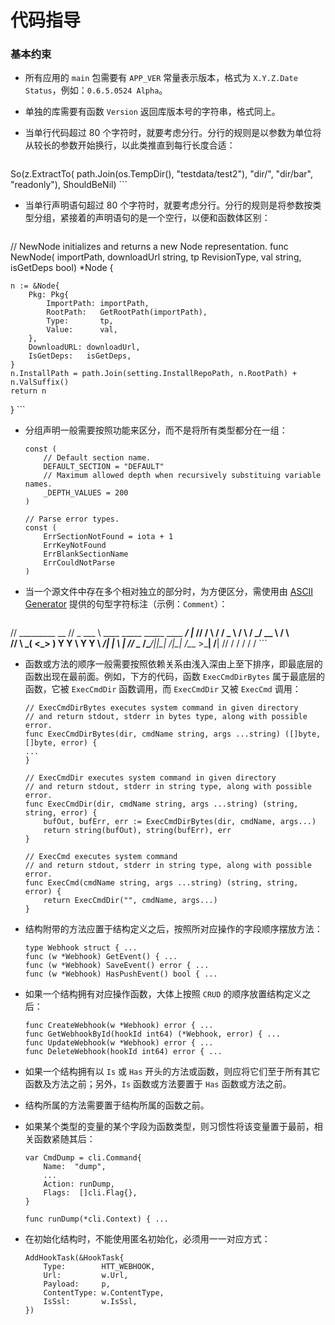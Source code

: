 # 代码指导

### 基本约束

- 所有应用的 `main` 包需要有 `APP_VER` 常量表示版本，格式为 `X.Y.Z.Date Status`，例如：`0.6.5.0524 Alpha`。
- 单独的库需要有函数 `Version` 返回库版本号的字符串，格式同上。
- 当单行代码超过 80 个字符时，就要考虑分行。分行的规则是以参数为单位将从较长的参数开始换行，以此类推直到每行长度合适：

	```
So(z.ExtractTo(
	path.Join(os.TempDir(), "testdata/test2"),
	"dir/", "dir/bar", "readonly"), ShouldBeNil)
	```
	
- 当单行声明语句超过 80 个字符时，就要考虑分行。分行的规则是将参数按类型分组，紧接着的声明语句的是一个空行，以便和函数体区别：

	```
// NewNode initializes and returns a new Node representation.
func NewNode(
	importPath, downloadUrl string,
	tp RevisionType, val string,
	isGetDeps bool) *Node {

	n := &Node{
		Pkg: Pkg{
			ImportPath: importPath,
			RootPath:   GetRootPath(importPath),
			Type:       tp,
			Value:      val,
		},
		DownloadURL: downloadUrl,
		IsGetDeps:   isGetDeps,
	}
	n.InstallPath = path.Join(setting.InstallRepoPath, n.RootPath) + n.ValSuffix()
	return n
}
	```
	
- 分组声明一般需要按照功能来区分，而不是将所有类型都分在一组：

	```
	const (
		// Default section name.
		DEFAULT_SECTION = "DEFAULT"
		// Maximum allowed depth when recursively substituing variable names.
		_DEPTH_VALUES = 200
	)
	
	// Parse error types.
	const (
		ErrSectionNotFound = iota + 1
		ErrKeyNotFound
		ErrBlankSectionName
		ErrCouldNotParse
	)
	```
	
- 当一个源文件中存在多个相对独立的部分时，为方便区分，需使用由 [ASCII Generator](http://www.network-science.de/ascii/) 提供的句型字符标注（示例：`Comment`）：

	```
// _________                                       __
// \_   ___ \  ____   _____   _____   ____   _____/  |_
// /    \  \/ /  _ \ /     \ /     \_/ __ \ /    \   __\
// \     \___(  <_> )  Y Y  \  Y Y  \  ___/|   |  \  |
//  \______  /\____/|__|_|  /__|_|  /\___  >___|  /__|
//         \/             \/      \/     \/     \/
	```

- 函数或方法的顺序一般需要按照依赖关系由浅入深由上至下排序，即最底层的函数出现在最前面。例如，下方的代码，函数 `ExecCmdDirBytes` 属于最底层的函数，它被 `ExecCmdDir` 函数调用，而 `ExecCmdDir` 又被 `ExecCmd` 调用：

	```
	// ExecCmdDirBytes executes system command in given directory
	// and return stdout, stderr in bytes type, along with possible error.
	func ExecCmdDirBytes(dir, cmdName string, args ...string) ([]byte, []byte, error) {
	...
	}
	
	// ExecCmdDir executes system command in given directory
	// and return stdout, stderr in string type, along with possible error.
	func ExecCmdDir(dir, cmdName string, args ...string) (string, string, error) {
		bufOut, bufErr, err := ExecCmdDirBytes(dir, cmdName, args...)
		return string(bufOut), string(bufErr), err
	}
	
	// ExecCmd executes system command
	// and return stdout, stderr in string type, along with possible error.
	func ExecCmd(cmdName string, args ...string) (string, string, error) {
		return ExecCmdDir("", cmdName, args...)
	}
	```
- 结构附带的方法应置于结构定义之后，按照所对应操作的字段顺序摆放方法：

	```
	type Webhook struct { ...
	func (w *Webhook) GetEvent() { ...
	func (w *Webhook) SaveEvent() error { ...
	func (w *Webhook) HasPushEvent() bool { ...
	```

- 如果一个结构拥有对应操作函数，大体上按照 `CRUD` 的顺序放置结构定义之后：

	```
	func CreateWebhook(w *Webhook) error { ...
	func GetWebhookById(hookId int64) (*Webhook, error) { ...
	func UpdateWebhook(w *Webhook) error { ...
	func DeleteWebhook(hookId int64) error { ...
	```
- 如果一个结构拥有以 `Is` 或 `Has` 开头的方法或函数，则应将它们至于所有其它函数及方法之前；另外，`Is` 函数或方法要置于 `Has` 函数或方法之前。
- 结构所属的方法需要置于结构所属的函数之前。
- 如果某个类型的变量的某个字段为函数类型，则习惯性将该变量置于最前，相关函数紧随其后：

	```
	var CmdDump = cli.Command{
		Name:  "dump",
		...
		Action: runDump,
		Flags:  []cli.Flag{},
	}
	
	func runDump(*cli.Context) { ...
	```
- 在初始化结构时，不能使用匿名初始化，必须用一一对应方式：

	```
	AddHookTask(&HookTask{
		Type:        HTT_WEBHOOK,
		Url:         w.Url,
		Payload:     p,
		ContentType: w.ContentType,
		IsSsl:       w.IsSsl,
	})
	```

